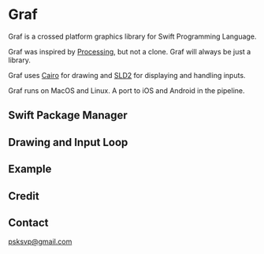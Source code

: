 # Graf

Graf is a crossed platform graphics library for Swift Programming Language. 

Graf was inspired by [Processing](https://processing.org/), but not a clone. Graf will always be just a library.

Graf uses [Cairo](https://www.cairographics.org) for drawing and [SLD2](https://www.libsdl.org) for displaying and handling inputs.

Graf runs on MacOS and Linux. A port to iOS and Android in the pipeline.

## Swift Package Manager 


## Drawing and Input Loop

## Example

## Credit


## Contact 

<psksvp@gmail.com>


